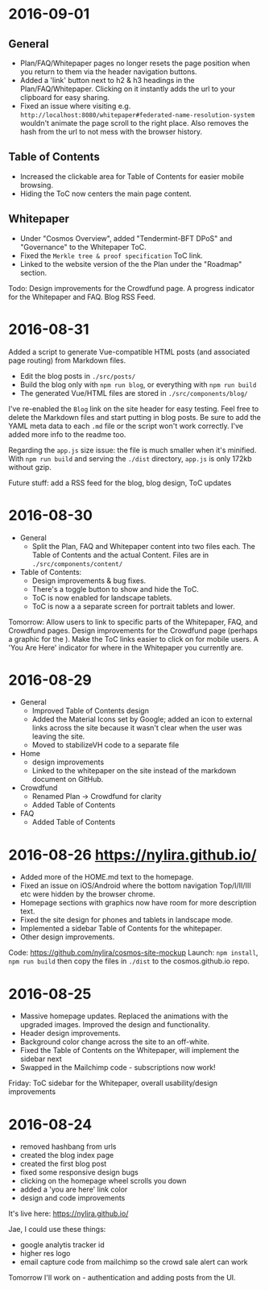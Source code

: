 # 2016-09-01
## General
* Plan/FAQ/Whitepaper pages no longer resets the page position when you return to them via the header navigation buttons.
* Added a 'link' button next to h2 & h3 headings in the Plan/FAQ/Whitepaper. Clicking on it instantly adds the url to your clipboard for easy sharing.
* Fixed an issue where visiting e.g. `http://localhost:8080/whitepaper#federated-name-resolution-system` wouldn't animate the page scroll to the right place. Also removes the hash from the url  to not mess with the browser history.
## Table of Contents
* Increased the clickable area for Table of Contents for easier mobile browsing.
* Hiding the ToC now centers the main page content.
## Whitepaper
* Under "Cosmos Overview", added "Tendermint-BFT DPoS" and "Governance" to the Whitepaper ToC.
* Fixed the `Merkle tree & proof specification` ToC link.
* Linked to the website version of the the Plan under the "Roadmap" section.

Todo: Design improvements for the Crowdfund page. A progress indicator for the Whitepaper and FAQ. Blog RSS Feed. 

# 2016-08-31
Added a script to generate Vue-compatible HTML posts (and associated page routing) from Markdown files.
* Edit the blog posts in `./src/posts/`
* Build the blog only with `npm run blog`, or everything with `npm run build`
* The generated Vue/HTML files are stored in `./src/components/blog/`

I've re-enabled the `Blog` link on the site header for easy testing. Feel free to delete the Markdown files and start putting in blog posts. Be sure to add the YAML meta data to each `.md` file or the script won't work correctly. I've added more info to the readme too.

Regarding the `app.js` size issue: the file is much smaller when it's minified. With `npm run build` and serving the `./dist` directory, `app.js` is only 172kb without gzip.

Future stuff: add a RSS feed for the blog, blog design, ToC updates

# 2016-08-30
* General
    * Split the Plan, FAQ and Whitepaper content into two files each. The Table of Contents and the actual Content. Files are in `./src/components/content/`
* Table of Contents:
    * Design improvements & bug fixes.
    * There's a toggle button to show and hide the ToC.
    * ToC is now enabled for landscape tablets.
    * ToC is now a a separate screen for portrait tablets and lower.

Tomorrow: Allow users to link to specific parts of the Whitepaper, FAQ, and Crowdfund pages. Design improvements for the Crowdfund page (perhaps a graphic for the ). Make the ToC links easier to click on for mobile users. A 'You Are Here' indicator for where in the Whitepaper you currently are.

# 2016-08-29
* General
    * Improved Table of Contents design
    * Added the Material Icons set by Google; added an icon to external links across the site because it wasn't clear when the user was leaving the site.
    * Moved to stabilizeVH code to a separate file
* Home
    * design improvements
    * Linked to the whitepaper on the site instead of the markdown document on GitHub.
* Crowdfund
    * Renamed Plan -> Crowdfund for clarity
    * Added Table of Contents
* FAQ
    * Added Table of Contents


# 2016-08-26 https://nylira.github.io/
* Added more of the HOME.md text to the homepage.
* Fixed an issue on iOS/Android where the bottom navigation Top/I/II/III etc were hidden by the browser chrome.
* Homepage sections with graphics now have room for more description text.
* Fixed the site design for phones and tablets in landscape mode.
* Implemented a sidebar Table of Contents for the whitepaper.
* Other design improvements.

Code: https://github.com/nylira/cosmos-site-mockup
Launch: `npm install`, `npm run build` then copy the files in `./dist` to the cosmos.github.io repo.

# 2016-08-25
* Massive homepage updates. Replaced the animations with the upgraded images. Improved the design and functionality.
* Header design improvements.
* Background color change across the site to an off-white.
* Fixed the Table of Contents on the Whitepaper, will implement the sidebar next
* Swapped in the Mailchimp code - subscriptions now work!

Friday: ToC sidebar for the Whitepaper, overall usability/design improvements

# 2016-08-24
* removed hashbang from urls
* created the blog index page
* created the first blog post
* fixed some responsive design bugs
* clicking on the homepage wheel scrolls you down
* added a 'you are here' link color
* design and code improvements

It's live here: https://nylira.github.io/

Jae, I could use these things:
* google analytis tracker id
* higher res logo
* email capture code from mailchimp so the crowd sale alert can work

Tomorrow I'll work on - authentication and adding posts from the UI.
